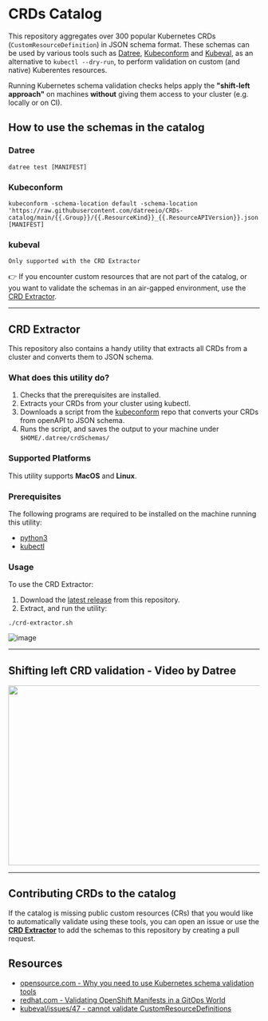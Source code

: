 # CRDs Catalog

This repository aggregates over 300 popular Kubernetes CRDs (`CustomResourceDefinition`) in JSON schema format. These schemas can be used by various tools such as [Datree](https://github.com/datreeio/datree), [Kubeconform](https://github.com/yannh/kubeconform) and [Kubeval](https://github.com/instrumenta/kubeval), as an alternative to `kubectl --dry-run`, to perform validation on custom (and native) Kuberentes resources.  

Running Kubernetes schema validation checks helps apply the **"shift-left approach"** on machines **without** giving them access to your cluster (e.g. locally or on CI).

## How to use the schemas in the catalog
### Datree
```
datree test [MANIFEST]
```
### Kubeconform
```
kubeconform -schema-location default -schema-location 'https://raw.githubusercontent.com/datreeio/CRDs-catalog/main/{{.Group}}/{{.ResourceKind}}_{{.ResourceAPIVersion}}.json' [MANIFEST]
```
### kubeval
```
Only supported with the CRD Extractor
```

👉 If you encounter custom resources that are not part of the catalog, or you want to validate the schemas in an air-gapped environment, use the [CRD Extractor](#crd-extractor). 

---

## CRD Extractor

This repository also contains a handy utility that extracts all CRDs from a cluster and converts them to JSON schema.

### What does this utility do?
1. Checks that the prerequisites are installed.
2. Extracts your CRDs from your cluster using kubectl.
3. Downloads a script from the [kubeconform](https://github.com/yannh/kubeconform/blob/master/scripts/openapi2jsonschema.py) repo that converts your CRDs from openAPI to JSON schema.
4. Runs the script, and saves the output to your machine under `$HOME/.datree/crdSchemas/`

### Supported Platforms

This utility supports **MacOS** and **Linux**.

### Prerequisites
The following programs are required to be installed on the machine running this utility:
* [python3](https://www.python.org/downloads/)
* [kubectl](https://kubernetes.io/docs/tasks/tools/#kubectl)

### Usage
To use the CRD Extractor:  
1. Download the [latest release](https://github.com/datreeio/CRDs-catalog/releases/latest/download/crd-extractor.zip) from this repository.
2. Extract, and run the utility:
```
./crd-extractor.sh
```

![image](https://user-images.githubusercontent.com/19731161/185790837-2abadcd5-9b26-451b-b3cd-7e0c46c68b58.png)

---

## Shifting left CRD validation - Video by Datree

<a href="https://www.youtube.com/watch?v=YUoH8WNrrwM" title="video text"><img src="https://img.youtube.com/vi/YUoH8WNrrwM/maxresdefault.jpg" width="640" height="360"></a>

---

## Contributing CRDs to the catalog
If the catalog is missing public custom resources (CRs) that you would like to automatically validate using these tools, you can open an issue or use the **[CRD Extractor](#crd-extractor)** to add the schemas to this repository by creating a pull request.

## Resources
* [opensource.com - Why you need to use Kubernetes schema validation tools](https://opensource.com/article/21/7/kubernetes-schema-validation)
* [redhat.com - Validating OpenShift Manifests in a GitOps World](https://cloud.redhat.com/blog/validating-openshift-manifests-in-a-gitops-world)
* [kubeval/issues/47 - cannot validate CustomResourceDefinitions](https://github.com/instrumenta/kubeval/issues/47)
